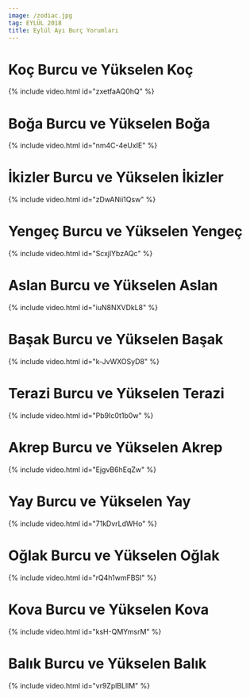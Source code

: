 ```yaml
---
image: /zodiac.jpg
tag: EYLÜL 2018
title: Eylül Ayı Burç Yorumları
---
```


# Koç Burcu ve Yükselen Koç

{% include video.html id="zxetfaAQ0hQ" %}

# Boğa Burcu ve Yükselen Boğa

{% include video.html id="nm4C-4eUxIE" %}

# İkizler Burcu ve Yükselen İkizler

{% include video.html id="zDwANii1Qsw" %}

# Yengeç Burcu ve Yükselen Yengeç

{% include video.html id="ScxjlYbzAQc" %}

# Aslan Burcu ve Yükselen Aslan

{% include video.html id="iuN8NXVDkL8" %}

# Başak Burcu ve Yükselen Başak

{% include video.html id="k-JvWXOSyD8" %}

# Terazi Burcu ve Yükselen Terazi

{% include video.html id="Pb9Ic0t1b0w" %}

# Akrep Burcu ve Yükselen Akrep

{% include video.html id="EjgvB6hEqZw" %}

# Yay Burcu ve Yükselen Yay

{% include video.html id="71kDvrLdWHo" %}

# Oğlak Burcu ve Yükselen Oğlak

{% include video.html id="rQ4h1wmFBSI" %}

# Kova Burcu ve Yükselen Kova

{% include video.html id="ksH-QMYmsrM" %}

# Balık Burcu ve Yükselen Balık

{% include video.html id="vr9ZplBLllM" %}
